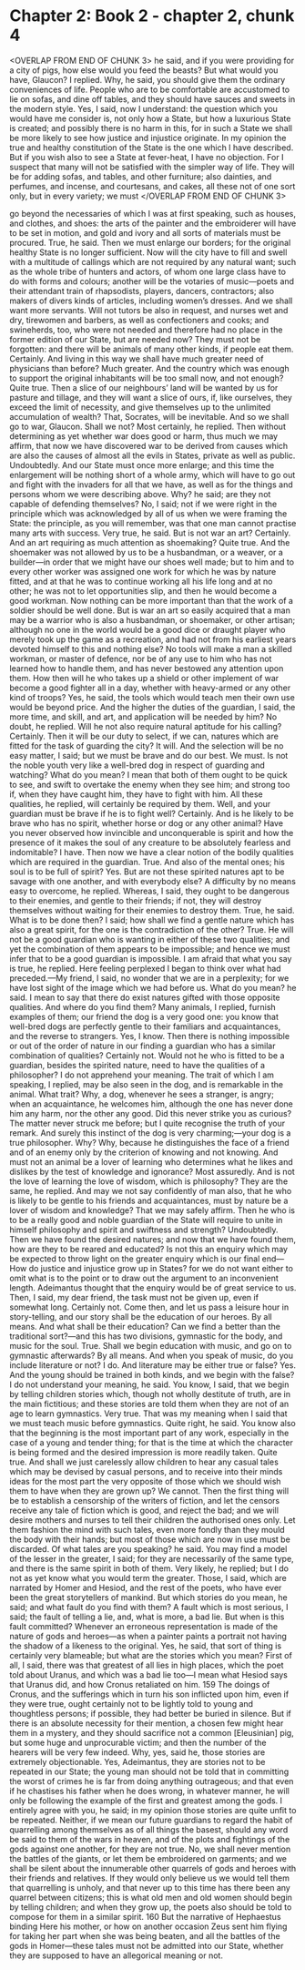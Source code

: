 # Chapter 2: Book 2 - chapter 2, chunk 4

<OVERLAP FROM END OF CHUNK 3>
he said, and if you were providing for a city of pigs, how else would you feed the beasts? But what would you have, Glaucon? I replied. Why, he said, you should give them the ordinary conveniences of life. People who are to be comfortable are accustomed to lie on sofas, and dine off tables, and they should have sauces and sweets in the modern style. Yes, I said, now I understand: the question which you would have me consider is, not only how a State, but how a luxurious State is created; and possibly there is no harm in this, for in such a State we shall be more likely to see how justice and injustice originate. In my opinion the true and healthy constitution of the State is the one which I have described. But if you wish also to see a State at fever-heat, I have no objection. For I suspect that many will not be satisfied with the simpler way of life. They will be for adding sofas, and tables, and other furniture; also dainties, and perfumes, and incense, and courtesans, and cakes, all these not of one sort only, but in every variety; we must
</OVERLAP FROM END OF CHUNK 3>

go beyond the necessaries of which I was at first speaking, such as houses, and clothes, and shoes: the arts of the painter and the embroiderer will have to be set in motion, and gold and ivory and all sorts of materials must be procured. True, he said. Then we must enlarge our borders; for the original healthy State is no longer sufficient. Now will the city have to fill and swell with a multitude of callings which are not required by any natural want; such as the whole tribe of hunters and actors, of whom one large class have to do with forms and colours; another will be the votaries of music⁠—poets and their attendant train of rhapsodists, players, dancers, contractors; also makers of divers kinds of articles, including women’s dresses. And we shall want more servants. Will not tutors be also in request, and nurses wet and dry, tirewomen and barbers, as well as confectioners and cooks; and swineherds, too, who were not needed and therefore had no place in the former edition of our State, but are needed now? They must not be forgotten: and there will be animals of many other kinds, if people eat them. Certainly. And living in this way we shall have much greater need of physicians than before? Much greater. And the country which was enough to support the original inhabitants will be too small now, and not enough? Quite true. Then a slice of our neighbours’ land will be wanted by us for pasture and tillage, and they will want a slice of ours, if, like ourselves, they exceed the limit of necessity, and give themselves up to the unlimited accumulation of wealth? That, Socrates, will be inevitable. And so we shall go to war, Glaucon. Shall we not? Most certainly, he replied. Then without determining as yet whether war does good or harm, thus much we may affirm, that now we have discovered war to be derived from causes which are also the causes of almost all the evils in States, private as well as public. Undoubtedly. And our State must once more enlarge; and this time the enlargement will be nothing short of a whole army, which will have to go out and fight with the invaders for all that we have, as well as for the things and persons whom we were describing above. Why? he said; are they not capable of defending themselves? No, I said; not if we were right in the principle which was acknowledged by all of us when we were framing the State: the principle, as you will remember, was that one man cannot practise many arts with success. Very true, he said. But is not war an art? Certainly. And an art requiring as much attention as shoemaking? Quite true. And the shoemaker was not allowed by us to be a husbandman, or a weaver, or a builder⁠—in order that we might have our shoes well made; but to him and to every other worker was assigned one work for which he was by nature fitted, and at that he was to continue working all his life long and at no other; he was not to let opportunities slip, and then he would become a good workman. Now nothing can be more important than that the work of a soldier should be well done. But is war an art so easily acquired that a man may be a warrior who is also a husbandman, or shoemaker, or other artisan; although no one in the world would be a good dice or draught player who merely took up the game as a recreation, and had not from his earliest years devoted himself to this and nothing else? No tools will make a man a skilled workman, or master of defence, nor be of any use to him who has not learned how to handle them, and has never bestowed any attention upon them. How then will he who takes up a shield or other implement of war become a good fighter all in a day, whether with heavy-armed or any other kind of troops? Yes, he said, the tools which would teach men their own use would be beyond price. And the higher the duties of the guardian, I said, the more time, and skill, and art, and application will be needed by him? No doubt, he replied. Will he not also require natural aptitude for his calling? Certainly. Then it will be our duty to select, if we can, natures which are fitted for the task of guarding the city? It will. And the selection will be no easy matter, I said; but we must be brave and do our best. We must. Is not the noble youth very like a well-bred dog in respect of guarding and watching? What do you mean? I mean that both of them ought to be quick to see, and swift to overtake the enemy when they see him; and strong too if, when they have caught him, they have to fight with him. All these qualities, he replied, will certainly be required by them. Well, and your guardian must be brave if he is to fight well? Certainly. And is he likely to be brave who has no spirit, whether horse or dog or any other animal? Have you never observed how invincible and unconquerable is spirit and how the presence of it makes the soul of any creature to be absolutely fearless and indomitable? I have. Then now we have a clear notion of the bodily qualities which are required in the guardian. True. And also of the mental ones; his soul is to be full of spirit? Yes. But are not these spirited natures apt to be savage with one another, and with everybody else? A difficulty by no means easy to overcome, he replied. Whereas, I said, they ought to be dangerous to their enemies, and gentle to their friends; if not, they will destroy themselves without waiting for their enemies to destroy them. True, he said. What is to be done then? I said; how shall we find a gentle nature which has also a great spirit, for the one is the contradiction of the other? True. He will not be a good guardian who is wanting in either of these two qualities; and yet the combination of them appears to be impossible; and hence we must infer that to be a good guardian is impossible. I am afraid that what you say is true, he replied. Here feeling perplexed I began to think over what had preceded.⁠—My friend, I said, no wonder that we are in a perplexity; for we have lost sight of the image which we had before us. What do you mean? he said. I mean to say that there do exist natures gifted with those opposite qualities. And where do you find them? Many animals, I replied, furnish examples of them; our friend the dog is a very good one: you know that well-bred dogs are perfectly gentle to their familiars and acquaintances, and the reverse to strangers. Yes, I know. Then there is nothing impossible or out of the order of nature in our finding a guardian who has a similar combination of qualities? Certainly not. Would not he who is fitted to be a guardian, besides the spirited nature, need to have the qualities of a philosopher? I do not apprehend your meaning. The trait of which I am speaking, I replied, may be also seen in the dog, and is remarkable in the animal. What trait? Why, a dog, whenever he sees a stranger, is angry; when an acquaintance, he welcomes him, although the one has never done him any harm, nor the other any good. Did this never strike you as curious? The matter never struck me before; but I quite recognise the truth of your remark. And surely this instinct of the dog is very charming;⁠—your dog is a true philosopher. Why? Why, because he distinguishes the face of a friend and of an enemy only by the criterion of knowing and not knowing. And must not an animal be a lover of learning who determines what he likes and dislikes by the test of knowledge and ignorance? Most assuredly. And is not the love of learning the love of wisdom, which is philosophy? They are the same, he replied. And may we not say confidently of man also, that he who is likely to be gentle to his friends and acquaintances, must by nature be a lover of wisdom and knowledge? That we may safely affirm. Then he who is to be a really good and noble guardian of the State will require to unite in himself philosophy and spirit and swiftness and strength? Undoubtedly. Then we have found the desired natures; and now that we have found them, how are they to be reared and educated? Is not this an enquiry which may be expected to throw light on the greater enquiry which is our final end⁠—How do justice and injustice grow up in States? for we do not want either to omit what is to the point or to draw out the argument to an inconvenient length. Adeimantus thought that the enquiry would be of great service to us. Then, I said, my dear friend, the task must not be given up, even if somewhat long. Certainly not. Come then, and let us pass a leisure hour in story-telling, and our story shall be the education of our heroes. By all means. And what shall be their education? Can we find a better than the traditional sort?⁠—and this has two divisions, gymnastic for the body, and music for the soul. True. Shall we begin education with music, and go on to gymnastic afterwards? By all means. And when you speak of music, do you include literature or not? I do. And literature may be either true or false? Yes. And the young should be trained in both kinds, and we begin with the false? I do not understand your meaning, he said. You know, I said, that we begin by telling children stories which, though not wholly destitute of truth, are in the main fictitious; and these stories are told them when they are not of an age to learn gymnastics. Very true. That was my meaning when I said that we must teach music before gymnastics. Quite right, he said. You know also that the beginning is the most important part of any work, especially in the case of a young and tender thing; for that is the time at which the character is being formed and the desired impression is more readily taken. Quite true. And shall we just carelessly allow children to hear any casual tales which may be devised by casual persons, and to receive into their minds ideas for the most part the very opposite of those which we should wish them to have when they are grown up? We cannot. Then the first thing will be to establish a censorship of the writers of fiction, and let the censors receive any tale of fiction which is good, and reject the bad; and we will desire mothers and nurses to tell their children the authorised ones only. Let them fashion the mind with such tales, even more fondly than they mould the body with their hands; but most of those which are now in use must be discarded. Of what tales are you speaking? he said. You may find a model of the lesser in the greater, I said; for they are necessarily of the same type, and there is the same spirit in both of them. Very likely, he replied; but I do not as yet know what you would term the greater. Those, I said, which are narrated by Homer and Hesiod, and the rest of the poets, who have ever been the great storytellers of mankind. But which stories do you mean, he said; and what fault do you find with them? A fault which is most serious, I said; the fault of telling a lie, and, what is more, a bad lie. But when is this fault committed? Whenever an erroneous representation is made of the nature of gods and heroes⁠—as when a painter paints a portrait not having the shadow of a likeness to the original. Yes, he said, that sort of thing is certainly very blameable; but what are the stories which you mean? First of all, I said, there was that greatest of all lies in high places, which the poet told about Uranus, and which was a bad lie too⁠—I mean what Hesiod says that Uranus did, and how Cronus retaliated on him. 159 The doings of Cronus, and the sufferings which in turn his son inflicted upon him, even if they were true, ought certainly not to be lightly told to young and thoughtless persons; if possible, they had better be buried in silence. But if there is an absolute necessity for their mention, a chosen few might hear them in a mystery, and they should sacrifice not a common [Eleusinian] pig, but some huge and unprocurable victim; and then the number of the hearers will be very few indeed. Why, yes, said he, those stories are extremely objectionable. Yes, Adeimantus, they are stories not to be repeated in our State; the young man should not be told that in committing the worst of crimes he is far from doing anything outrageous; and that even if he chastises his father when he does wrong, in whatever manner, he will only be following the example of the first and greatest among the gods. I entirely agree with you, he said; in my opinion those stories are quite unfit to be repeated. Neither, if we mean our future guardians to regard the habit of quarrelling among themselves as of all things the basest, should any word be said to them of the wars in heaven, and of the plots and fightings of the gods against one another, for they are not true. No, we shall never mention the battles of the giants, or let them be embroidered on garments; and we shall be silent about the innumerable other quarrels of gods and heroes with their friends and relatives. If they would only believe us we would tell them that quarrelling is unholy, and that never up to this time has there been any quarrel between citizens; this is what old men and old women should begin by telling children; and when they grow up, the poets also should be told to compose for them in a similar spirit. 160 But the narrative of Hephaestus binding Here his mother, or how on another occasion Zeus sent him flying for taking her part when she was being beaten, and all the battles of the gods in Homer⁠—these tales must not be admitted into our State, whether they are supposed to have an allegorical meaning or not.